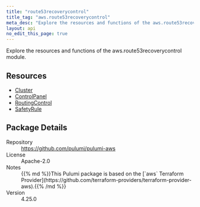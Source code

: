 ```yaml
---
title: "route53recoverycontrol"
title_tag: "aws.route53recoverycontrol"
meta_desc: "Explore the resources and functions of the aws.route53recoverycontrol module."
layout: api
no_edit_this_page: true
---
```


<!-- WARNING: this file was generated by Pulumi Docs Generator. -->
<!-- Do not edit by hand unless you're certain you know what you are doing! -->

Explore the resources and functions of the aws.route53recoverycontrol module.

<h2 id="resources">Resources</h2>
<ul class="api">
    <li><a href="cluster" title="Cluster"><span class="api-symbol api-symbol--resource"></span>Cluster</a></li>
    <li><a href="controlpanel" title="ControlPanel"><span class="api-symbol api-symbol--resource"></span>ControlPanel</a></li>
    <li><a href="routingcontrol" title="RoutingControl"><span class="api-symbol api-symbol--resource"></span>RoutingControl</a></li>
    <li><a href="safetyrule" title="SafetyRule"><span class="api-symbol api-symbol--resource"></span>SafetyRule</a></li>
</ul>

<h2 id="package-details">Package Details</h2>
<dl class="package-details">
	<dt>Repository</dt>
	<dd><a href="https://github.com/pulumi/pulumi-aws">https://github.com/pulumi/pulumi-aws</a></dd>
	<dt>License</dt>
	<dd>Apache-2.0</dd>
	<dt>Notes</dt>
	<dd>{{% md %}}This Pulumi package is based on the [`aws` Terraform Provider](https://github.com/terraform-providers/terraform-provider-aws).{{% /md %}}</dd>
	<dt>Version</dt>
	<dd>4.25.0</dd>
</dl>


